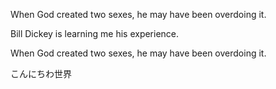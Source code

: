 When God created two sexes, he may have been overdoing it.

Bill Dickey is learning me his experience.














When God created two sexes, he may have been overdoing it.

こんにちわ世界

